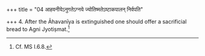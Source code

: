 +++
title = "04 आहवनीयेऽनुगतेऽग्नये ज्योतिष्मतेऽष्टाकपालन् निर्वपति"

+++
4. After the Āhavanīya is extinguished one should offer a sacrificial bread to Agni Jyotiṣmat.[^1]  


[^1]: Cf. MS I.6.8.  
